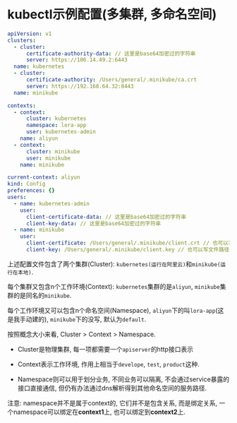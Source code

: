 # kubectl示例配置(多集群, 多命名空间)

<!--
<!tags!>: <!kubernetes!>
<!keys!>: Pyak5endi8nCjjr[
-->
```yml
apiVersion: v1
clusters:
  - cluster:
      certificate-authority-data: // 这里是base64加密过的字符串
      server: https://106.14.49.2:6443
  name: kubernetes
  - cluster:
      certificate-authority: /Users/general/.minikube/ca.crt
      server: https://192.168.64.32:8443
  name: minikube

contexts:
  - context:
      cluster: kubernetes
      namespace: lora-app
      user: kubernetes-admin
    name: aliyun
  - context:
      cluster: minikube
      user: minikube
    name: minikube

current-context: aliyun
kind: Config
preferences: {}
users:
  - name: kubernetes-admin
    user:
      client-certificate-data: // 这里是base64加密过的字符串
      client-key-data: // 这里是base64加密过的字符串
  - name: minikube
    user:
      client-certificate: /Users/general/.minikube/client.crt // 也可以写文件路径
      client-key: /Users/general/.minikube/client.key // 也可以写文件路径
```

上述配置文件包含了两个集群(Cluster): `kubernetes(运行在阿里云)`和`minikube(运行在本地)`.

每个集群又包含n个工作环境(Context): `kubernetes`集群的是`aliyun`, `minikube`集群的是同名的`minikube`.

每个工作环境又可以包含n个命名空间(Namespace), `aliyun`下的叫`lora-app`(这是我手动建的), `minikube`下的没写, 默认为`default`.

按照概念大小来看, Cluster > Context > Namespace.

- Cluster是物理集群, 每一项都需要一个`apiserver`的http接口表示

- Context表示工作环境, 作用上相当于`develope`, `test`, `product`这种.

- Namespace则可以用于划分业务, 不同业务可以隔离, 不会通过service暴露的接口直接通信, 但仍有办法通过dns解析得到其他命名空间的服务路径.

注意: namespace并不是属于context的, 它们并不是包含关系, 而是绑定关系, 一个namespace可以绑定在**context1**上, 也可以绑定到**context2**上.